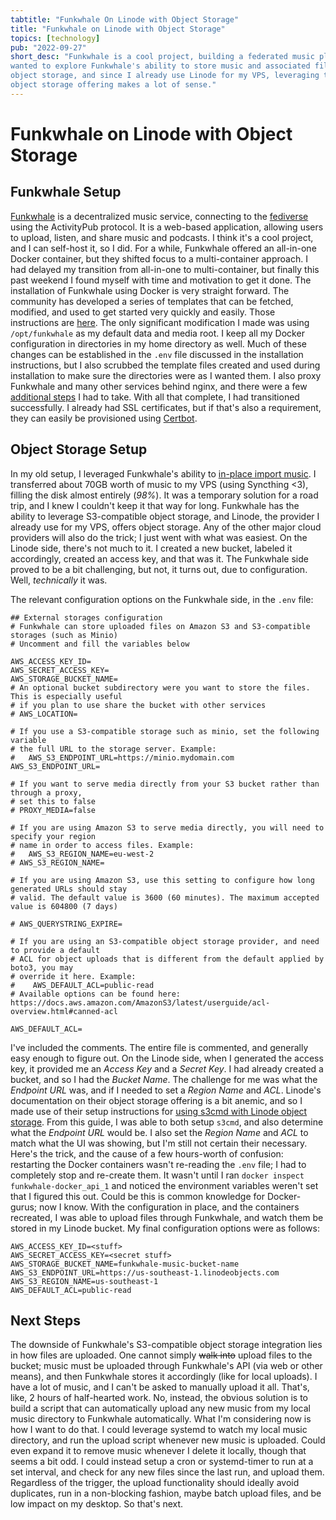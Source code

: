 ```yaml
---
tabtitle: "Funkwhale On Linode with Object Storage"
title: "Funkwhale on Linode with Object Storage"
topics: [technology]
pub: "2022-09-27"
short_desc: "Funkwhale is a cool project, building a federated music platform. I
wanted to explore Funkwhale's ability to store music and associated files in
object storage, and since I already use Linode for my VPS, leveraging their
object storage offering makes a lot of sense."
---
```


# Funkwhale on Linode with Object Storage

## Funkwhale Setup

[Funkwhale](https://funkwhale.audio/) is a decentralized music service,
connecting to the [fediverse](https://en.wikipedia.org/wiki/Fediverse) using the
ActivityPub protocol. It is a web-based application, allowing users to upload,
listen, and share music and podcasts. I think it's a cool project, and I can
self-host it, so I did. For a while, Funkwhale offered an all-in-one Docker
container, but they shifted focus to a multi-container approach. I had delayed
my transition from all-in-one to multi-container, but finally this past weekend
I found myself with time and motivation to get it done. The installation of
Funkwhale using Docker is very straight forward. The community has developed a
series of templates that can be fetched, modified, and used to get started very
quickly and easily. Those instructions are
[here](https://docs.funkwhale.audio/installation/docker.html#multi-container-installation).
The only significant modification I made was using `/opt/funkwhale` as my
default data and media root. I keep all my Docker configuration in directories
in my home directory as well. Much of these changes can be established in the
`.env` file discussed in the installation instructions, but I also scrubbed the
template files created and used during installation to make sure the directories
were as I wanted them. I also proxy Funkwhale and many other services behind
nginx, and there were a few [additional
steps](https://docs.funkwhale.audio/installation/index.html#nginx) I had to
take. With all that complete, I had transitioned successfully. I already had SSL
certificates, but if that's also a requirement, they can easily be provisioned
using [Certbot](https://certbot.eff.org/).

## Object Storage Setup

In my old setup, I leveraged Funkwhale's ability to [in-place import
music](https://docs.funkwhale.audio/admin/importing-music.html). I transferred
about 70GB worth of music to my VPS (using Syncthing <3), filling the disk
almost entirely (_98%_).  It was a temporary solution for a road trip, and I
knew I couldn't keep it that way for long. Funkwhale has the ability to leverage
S3-compatible object storage, and Linode, the provider I already use for my VPS,
offers object storage. Any of the other major cloud providers will also do the
trick; I just went with what was easiest. On the Linode side, there's not much
to it. I created a new bucket, labeled it accordingly, created an access key,
and that was it. The Funkwhale side proved to be a bit challenging, but not, it
turns out, due to configuration. Well, _technically_ it was.

The relevant configuration options on the Funkwhale side, in the `.env` file:
```
## External storages configuration
# Funkwhale can store uploaded files on Amazon S3 and S3-compatible storages (such as Minio)
# Uncomment and fill the variables below

AWS_ACCESS_KEY_ID=
AWS_SECRET_ACCESS_KEY=
AWS_STORAGE_BUCKET_NAME=
# An optional bucket subdirectory were you want to store the files. This is especially useful
# if you plan to use share the bucket with other services
# AWS_LOCATION=

# If you use a S3-compatible storage such as minio, set the following variable
# the full URL to the storage server. Example:
#   AWS_S3_ENDPOINT_URL=https://minio.mydomain.com
AWS_S3_ENDPOINT_URL=

# If you want to serve media directly from your S3 bucket rather than through a proxy,
# set this to false
# PROXY_MEDIA=false

# If you are using Amazon S3 to serve media directly, you will need to specify your region
# name in order to access files. Example:
#   AWS_S3_REGION_NAME=eu-west-2
# AWS_S3_REGION_NAME=

# If you are using Amazon S3, use this setting to configure how long generated URLs should stay
# valid. The default value is 3600 (60 minutes). The maximum accepted value is 604800 (7 days)

# AWS_QUERYSTRING_EXPIRE=

# If you are using an S3-compatible object storage provider, and need to provide a default
# ACL for object uploads that is different from the default applied by boto3, you may
# override it here. Example:
#    AWS_DEFAULT_ACL=public-read
# Available options can be found here: https://docs.aws.amazon.com/AmazonS3/latest/userguide/acl-overview.html#canned-acl

AWS_DEFAULT_ACL=
```

I've included the comments. The entire file is commented, and generally easy
enough to figure out. On the Linode side, when I generated the access key, it
provided me an _Access Key_ and a _Secret Key_. I had already created a bucket,
and so I had the _Bucket Name_. The challenge for me was what the _Endpoint URL_
was, and if I needed to set a _Region Name_ and _ACL_. Linode's documentation on
their object storage offering is a bit anemic, and so I made use of their setup
instructions for [using s3cmd with Linode object
storage](https://www.linode.com/docs/products/storage/object-storage/guides/s3cmd/).
From this guide, I was able to both setup `s3cmd`, and also determine what the
_Endpoint URL_ would be. I also set the _Region Name_ and _ACL_ to match what
the UI was showing, but I'm still not certain their necessary. Here's the trick,
and the cause of a few hours-worth of confusion: restarting the Docker
containers wasn't re-reading the `.env` file; I had to completely stop and
re-create them. It wasn't until I ran `docker inspect funkwhale-docker_api_1`
and noticed the environment variables weren't set that I figured this out. Could
be this is common knowledge for Docker-gurus; now I know. With the
configuration in place, and the containers recreated, I was able to upload files
through Funkwhale, and watch them be stored in my Linode bucket. My final
configuration options were as follows:

```
AWS_ACCESS_KEY_ID=<stuff>
AWS_SECRET_ACCESS_KEY=<secret stuff>
AWS_STORAGE_BUCKET_NAME=funkwhale-music-bucket-name
AWS_S3_ENDPOINT_URL=https://us-southeast-1.linodeobjects.com
AWS_S3_REGION_NAME=us-southeast-1
AWS_DEFAULT_ACL=public-read
```

## Next Steps

The downside of Funkwhale's S3-compatible object storage integration lies in how
files are uploaded. One cannot simply ~~walk into~~ upload files to the bucket;
music must be uploaded through Funkwhale's API (via web or other means), and
then Funkwhale stores it accordingly (like for local uploads). I have a lot of
music, and I can't be asked to manually upload it all. That's, like, 2 hours of
half-hearted work. No, instead, the obvious solution is to build a script that
can automatically upload any new music from my local music directory to
Funkwhale automatically. What I'm considering now is how I want to do that. I
could leverage systemd to watch my local music directory, and run the upload
script whenever new music is uploaded. Could even expand it to remove music
whenever I delete it locally, though that seems a bit odd. I could instead setup
a cron or systemd-timer to run at a set interval, and check for any new files
since the last run, and upload them. Regardless of the trigger, the upload
functionality should ideally avoid duplicates, run in a non-blocking fashion,
maybe batch upload files, and be low impact on my desktop. So that's next.

